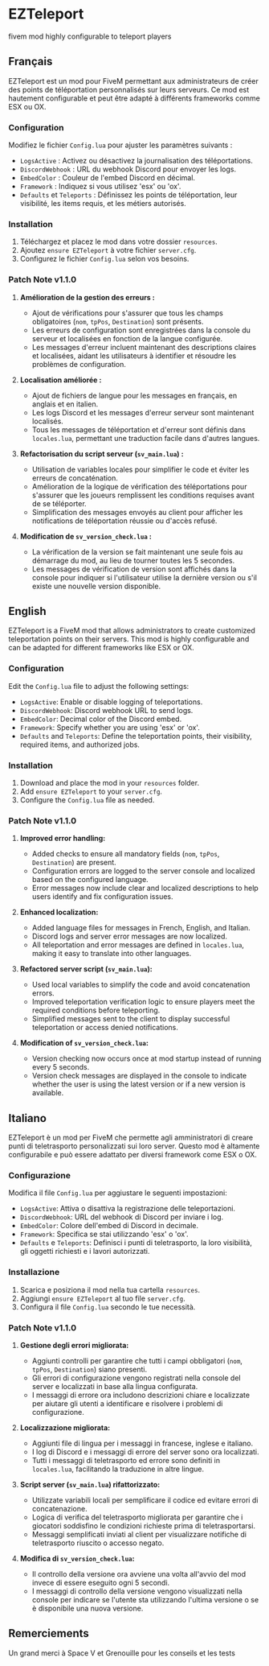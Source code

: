 # EZTeleport
fivem mod highly configurable to teleport players

## Français
EZTeleport est un mod pour FiveM permettant aux administrateurs de créer des points de téléportation personnalisés sur leurs serveurs. Ce mod est hautement configurable et peut être adapté à différents frameworks comme ESX ou OX.

### Configuration
Modifiez le fichier `Config.lua` pour ajuster les paramètres suivants :
- `LogsActive` : Activez ou désactivez la journalisation des téléportations.
- `DiscordWebhook` : URL du webhook Discord pour envoyer les logs.
- `EmbedColor` : Couleur de l'embed Discord en décimal.
- `Framework` : Indiquez si vous utilisez 'esx' ou 'ox'.
- `Defaults` et `Teleports` : Définissez les points de téléportation, leur visibilité, les items requis, et les métiers autorisés.

### Installation
1. Téléchargez et placez le mod dans votre dossier `resources`.
2. Ajoutez `ensure EZTeleport` à votre fichier `server.cfg`.
3. Configurez le fichier `Config.lua` selon vos besoins.

### Patch Note v1.1.0

1. **Amélioration de la gestion des erreurs :**
    - Ajout de vérifications pour s'assurer que tous les champs obligatoires (`nom`, `tpPos`, `Destination`) sont présents.
    - Les erreurs de configuration sont enregistrées dans la console du serveur et localisées en fonction de la langue configurée.
    - Les messages d'erreur incluent maintenant des descriptions claires et localisées, aidant les utilisateurs à identifier et résoudre les problèmes de configuration.

2. **Localisation améliorée :**
    - Ajout de fichiers de langue pour les messages en français, en anglais et en italien.
    - Les logs Discord et les messages d'erreur serveur sont maintenant localisés.
    - Tous les messages de téléportation et d'erreur sont définis dans `locales.lua`, permettant une traduction facile dans d'autres langues.

3. **Refactorisation du script serveur (`sv_main.lua`) :**
    - Utilisation de variables locales pour simplifier le code et éviter les erreurs de concaténation.
    - Amélioration de la logique de vérification des téléportations pour s'assurer que les joueurs remplissent les conditions requises avant de se téléporter.
    - Simplification des messages envoyés au client pour afficher les notifications de téléportation réussie ou d'accès refusé.

4. **Modification de `sv_version_check.lua` :**
    - La vérification de la version se fait maintenant une seule fois au démarrage du mod, au lieu de tourner toutes les 5 secondes.
    - Les messages de vérification de version sont affichés dans la console pour indiquer si l'utilisateur utilise la dernière version ou s'il existe une nouvelle version disponible.

## English
EZTeleport is a FiveM mod that allows administrators to create customized teleportation points on their servers. This mod is highly configurable and can be adapted for different frameworks like ESX or OX.

### Configuration
Edit the `Config.lua` file to adjust the following settings:
- `LogsActive`: Enable or disable logging of teleportations.
- `DiscordWebhook`: Discord webhook URL to send logs.
- `EmbedColor`: Decimal color of the Discord embed.
- `Framework`: Specify whether you are using 'esx' or 'ox'.
- `Defaults` and `Teleports`: Define the teleportation points, their visibility, required items, and authorized jobs.

### Installation
1. Download and place the mod in your `resources` folder.
2. Add `ensure EZTeleport` to your `server.cfg`.
3. Configure the `Config.lua` file as needed.

### Patch Note v1.1.0

1. **Improved error handling:**
    - Added checks to ensure all mandatory fields (`nom`, `tpPos`, `Destination`) are present.
    - Configuration errors are logged to the server console and localized based on the configured language.
    - Error messages now include clear and localized descriptions to help users identify and fix configuration issues.

2. **Enhanced localization:**
    - Added language files for messages in French, English, and Italian.
    - Discord logs and server error messages are now localized.
    - All teleportation and error messages are defined in `locales.lua`, making it easy to translate into other languages.

3. **Refactored server script (`sv_main.lua`):**
    - Used local variables to simplify the code and avoid concatenation errors.
    - Improved teleportation verification logic to ensure players meet the required conditions before teleporting.
    - Simplified messages sent to the client to display successful teleportation or access denied notifications.

4. **Modification of `sv_version_check.lua`:**
    - Version checking now occurs once at mod startup instead of running every 5 seconds.
    - Version check messages are displayed in the console to indicate whether the user is using the latest version or if a new version is available.

## Italiano
EZTeleport è un mod per FiveM che permette agli amministratori di creare punti di teletrasporto personalizzati sui loro server. Questo mod è altamente configurabile e può essere adattato per diversi framework come ESX o OX.

### Configurazione
Modifica il file `Config.lua` per aggiustare le seguenti impostazioni:
- `LogsActive`: Attiva o disattiva la registrazione delle teleportazioni.
- `DiscordWebhook`: URL del webhook di Discord per inviare i log.
- `EmbedColor`: Colore dell'embed di Discord in decimale.
- `Framework`: Specifica se stai utilizzando 'esx' o 'ox'.
- `Defaults` e `Teleports`: Definisci i punti di teletrasporto, la loro visibilità, gli oggetti richiesti e i lavori autorizzati.

### Installazione
1. Scarica e posiziona il mod nella tua cartella `resources`.
2. Aggiungi `ensure EZTeleport` al tuo file `server.cfg`.
3. Configura il file `Config.lua` secondo le tue necessità.

### Patch Note v1.1.0

1. **Gestione degli errori migliorata:**
    - Aggiunti controlli per garantire che tutti i campi obbligatori (`nom`, `tpPos`, `Destination`) siano presenti.
    - Gli errori di configurazione vengono registrati nella console del server e localizzati in base alla lingua configurata.
    - I messaggi di errore ora includono descrizioni chiare e localizzate per aiutare gli utenti a identificare e risolvere i problemi di configurazione.

2. **Localizzazione migliorata:**
    - Aggiunti file di lingua per i messaggi in francese, inglese e italiano.
    - I log di Discord e i messaggi di errore del server sono ora localizzati.
    - Tutti i messaggi di teletrasporto ed errore sono definiti in `locales.lua`, facilitando la traduzione in altre lingue.

3. **Script server (`sv_main.lua`) rifattorizzato:**
    - Utilizzate variabili locali per semplificare il codice ed evitare errori di concatenazione.
    - Logica di verifica del teletrasporto migliorata per garantire che i giocatori soddisfino le condizioni richieste prima di teletrasportarsi.
    - Messaggi semplificati inviati al client per visualizzare notifiche di teletrasporto riuscito o accesso negato.

4. **Modifica di `sv_version_check.lua`:**
    - Il controllo della versione ora avviene una volta all'avvio del mod invece di essere eseguito ogni 5 secondi.
    - I messaggi di controllo della versione vengono visualizzati nella console per indicare se l'utente sta utilizzando l'ultima versione o se è disponibile una nuova versione.

## Remerciements 

Un grand merci à Space V et Grenouille pour les conseils et les tests
